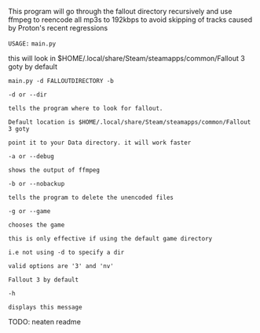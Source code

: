 This program will go through the fallout directory recursively and use ffmpeg to reencode all mp3s to 192kbps to avoid skipping of tracks caused by Proton's recent regressions

`USAGE:`
`main.py`

this will look in $HOME/.local/share/Steam/steamapps/common/Fallout 3 goty by default

`main.py -d FALLOUTDIRECTORY -b`

`-d or --dir`

    tells the program where to look for fallout.

    Default location is $HOME/.local/share/Steam/steamapps/common/Fallout 3 goty

    point it to your Data directory. it will work faster

`-a or --debug`

    shows the output of ffmpeg

`-b or --nobackup`

    tells the program to delete the unencoded files

`-g or --game`

    chooses the game

    this is only effective if using the default game directory

    i.e not using -d to specify a dir

    valid options are '3' and 'nv'

    Fallout 3 by default

`-h`

    displays this message

TODO: neaten readme
